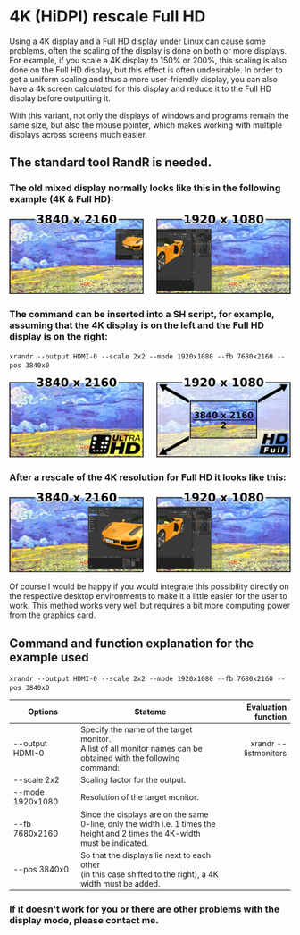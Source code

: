 # 4K (HiDPI) rescale Full HD

Using a 4K display and a Full HD display under Linux can cause some problems, often the scaling of the display is done on both or more displays. For example, if you scale a 4K display to 150% or 200%, this scaling is also done on the Full HD display, but this effect is often undesirable. In order to get a uniform scaling and thus a more user-friendly display, you can also have a 4k screen calculated for this display and reduce it to the Full HD display before outputting it.

With this variant, not only the displays of windows and programs remain the same size, but also the mouse pointer, which makes working with multiple displays across screens much easier. 

## The standard tool RandR is needed.

### The old mixed display normally looks like this in the following example (4K & Full HD):
![Preview 1](https://github.com/MTrage/4K-HiDPI-rescale-Full-HD/blob/master/preview/drs1.png)
### The command can be inserted into a SH script, for example, assuming that the 4K display is on the left and the Full HD display is on the right:
    xrandr --output HDMI-0 --scale 2x2 --mode 1920x1080 --fb 7680x2160 --pos 3840x0

![Preview 2](https://github.com/MTrage/4K-HiDPI-rescale-Full-HD/blob/master/preview/drs2.png)
### After a rescale of the 4K resolution for Full HD it looks like this:
![Preview 3](https://github.com/MTrage/4K-HiDPI-rescale-Full-HD/blob/master/preview/drs3.png)

Of course I would be happy if you would integrate this possibility directly on the respective desktop environments to make it a little easier for the user to work. This method works very well but requires a bit more computing power from the graphics card.

## Command and function explanation for the example used
    xrandr --output HDMI-0 --scale 2x2 --mode 1920x1080 --fb 7680x2160 --pos 3840x0

| Options | Stateme | Evaluation function  |
| - | - | -:|
| --output HDMI-0 | Specify the name of the target monitor.<br>A list of all monitor names can be obtained with the following command:  | xrandr --listmonitors |
| --scale 2x2 | Scaling factor for the output. | |
| --mode 1920x1080 | Resolution of the target monitor. | |
| --fb 7680x2160 | Since the displays are on the same 0-line, only the width i.e. 1 times the<br>height and 2 times the 4K-width must be indicated. | |
| --pos 3840x0 | So that the displays lie next to each other<br>(in this case shifted to the right), a 4K width must be added. | |

### If it doesn't work for you or there are other problems with the display mode, please contact me.
